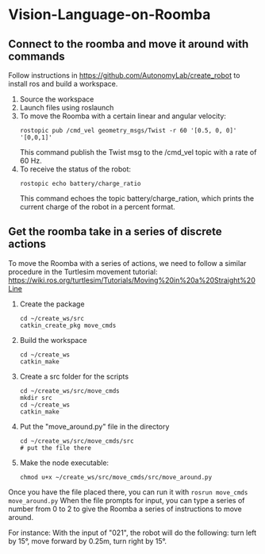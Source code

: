 # Vision-Language-on-Roomba
## Connect to the roomba and move it around with commands
Follow instructions in https://github.com/AutonomyLab/create_robot to install ros and build a workspace.
1. Source the workspace
2. Launch files using roslaunch
3. To move the Roomba with a certain linear and angular velocity:
    ```
    rostopic pub /cmd_vel geometry_msgs/Twist -r 60 '[0.5, 0, 0]' '[0,0,1]'
    ```
    This command publish the Twist msg to the /cmd_vel topic with a rate of 60 Hz.
4. To receive the status of the robot:
    ```
    rostopic echo battery/charge_ratio
    ```
    This command echoes the topic battery/charge_ration, which prints the current charge of the robot in a percent format.
    
## Get the roomba take in a series of discrete actions
To move the Roomba with a series of actions, we need to follow a similar procedure in the Turtlesim movement tutorial: https://wiki.ros.org/turtlesim/Tutorials/Moving%20in%20a%20Straight%20Line

1. Create the package
    ```
    cd ~/create_ws/src
    catkin_create_pkg move_cmds
    ```
2. Build the workspace
    ```
    cd ~/create_ws
    catkin_make
    ```
3. Create a src folder for the scripts
    ```
    cd ~/create_ws/src/move_cmds
    mkdir src
    cd ~/create_ws
    catkin_make
    ```
4. Put the "move_around.py" file in the directory
    ```
    cd ~/create_ws/src/move_cmds/src
    # put the file there
    ```
5. Make the node executable:
    ```
    chmod u+x ~/create_ws/src/move_cmds/src/move_around.py
    ```
Once you have the file placed there, you can run it with
    ```
    rosrun move_cmds move_around.py
    ```
When the file prompts for input, you can type a series of number from 0 to 2 to give the Roomba a series of instructions to move around.

For instance: With the input of "021", the robot will do the following: turn left by 15&deg;, move forward by 0.25m, turn right by 15&deg;.
